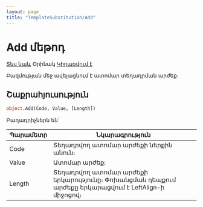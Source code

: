 ```yaml
---
layout: page
title: "TemplateSubstitution/Add"
---
```


# Add մեթոդ

[Տես նաև](../TemplateSubstitution.md) Օրինակ [Կիրառվում է](../TemplateSubstitution.md)

Բազմության մեջ ավելացնում է ատոմար տեղադրման արժեք։

## Շաքրահյուսություն

``` vb
object.Add(Code, Value, [Length])
```

Բաղադրիչներն են՝

| Պարամետր | Նկարագրություն |
|--|--|
| Code | Տեղադրվող ատոմար արժեքի ներքին անուն։ |
| Value | Ատոմար արժեք: |
| Length | Տեղադրվող ատոմար արժեքի երկարությունը։ Փոխանցման դեպքում արժեքը երկարացվում է LeftAlign-ի միջոցով։ |
